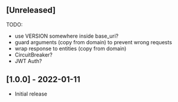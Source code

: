 ## [Unreleased]

TODO:

- use VERSION somewhere inside base_uri?
- guard arguments (copy from domain) to prevent wrong requests
- wrap response to entities (copy from domain)
- CircuitBreaker?
- JWT Auth?

## [1.0.0] - 2022-01-11

- Initial release
